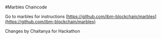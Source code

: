 #Marbles Chaincode

Go to marbles for instructions [https://github.com/ibm-blockchain/marbles](https://github.com/ibm-blockchain/marbles)

Changes by Chaitanya for Hackathon
